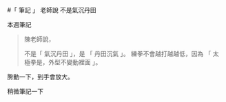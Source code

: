 #「 筆記 」 老師說 不是氣沉丹田

本週筆記

>陳老師說，
>
>不是「 氣沉丹田 」，是 「 丹田沉氣 」。
>練拳不會越打越越低，因為 「 太極拳是，外型不變動裡面 」。

胯動一下，到手會放大。

稍微筆記一下

